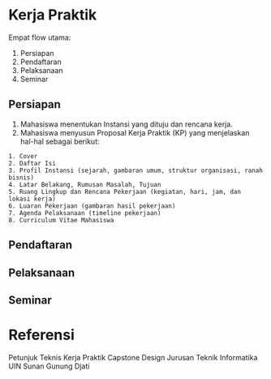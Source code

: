 # Kerja Praktik

Empat flow utama:
1. Persiapan
2. Pendaftaran
3. Pelaksanaan
4. Seminar

## Persiapan
1. Mahasiswa menentukan Instansi yang dituju dan rencana kerja. 
2. Mahasiswa menyusun Proposal Kerja Praktik (KP) yang menjelaskan hal-hal sebagai berikut:
```
1. Cover
2. Daftar Isi
3. Profil Instansi (sejarah, gambaran umum, struktur organisasi, ranah bisnis)
4. Latar Belakang, Rumusan Masalah, Tujuan
5. Ruang Lingkup dan Rencana Pekerjaan (kegiatan, hari, jam, dan lokasi kerja)
6. Luaran Pekerjaan (gambaran hasil pekerjaan)
7. Agenda Pelaksanaan (timeline pekerjaan)
8. Curriculum Vitae Mahasiswa
```


## Pendaftaran

## Pelaksanaan

## Seminar

# Referensi
Petunjuk Teknis Kerja Praktik Capstone Design Jurusan Teknik Informatika UIN Sunan Gunung Djati
